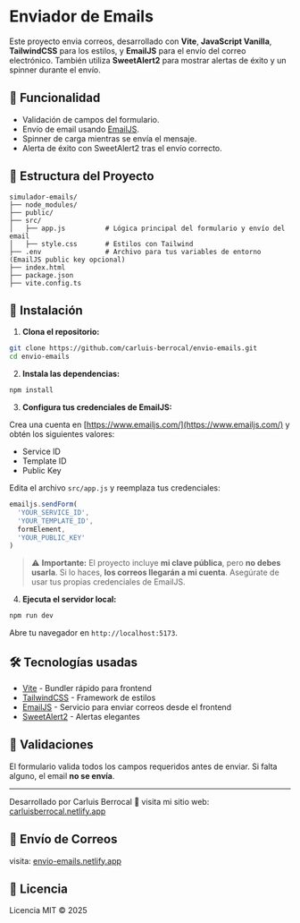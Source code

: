 # Enviador de Emails

Este proyecto envia correos, desarrollado con **Vite**, **JavaScript Vanilla**, **TailwindCSS** para los estilos, y **EmailJS** para el envío del correo electrónico. También utiliza **SweetAlert2** para mostrar alertas de éxito y un spinner durante el envío.

## 🎯 Funcionalidad

- Validación de campos del formulario.
- Envío de email usando [EmailJS](https://www.emailjs.com/).
- Spinner de carga mientras se envía el mensaje.
- Alerta de éxito con SweetAlert2 tras el envío correcto.

## 📂 Estructura del Proyecto

```
simulador-emails/
├── node_modules/
├── public/
├── src/
│   ├── app.js          # Lógica principal del formulario y envío del email
│   ├── style.css       # Estilos con Tailwind
├── .env                # Archivo para tus variables de entorno (EmailJS public key opcional)
├── index.html
├── package.json
├── vite.config.ts
```

## 🚀 Instalación

1. **Clona el repositorio:**

```bash
git clone https://github.com/carluis-berrocal/envio-emails.git
cd envio-emails
```

2. **Instala las dependencias:**

```bash
npm install
```

3. **Configura tus credenciales de EmailJS:**

Crea una cuenta en [https://www.emailjs.com/](https://www.emailjs.com/) y obtén los siguientes valores:

- Service ID
- Template ID
- Public Key

Edita el archivo `src/app.js` y reemplaza tus credenciales:

```js
emailjs.sendForm(
  'YOUR_SERVICE_ID',
  'YOUR_TEMPLATE_ID',
  formElement,
  'YOUR_PUBLIC_KEY'
)
```

> ⚠️ **Importante:** El proyecto incluye **mi clave pública**, pero **no debes usarla**. Si lo haces, **los correos llegarán a mi cuenta**. Asegúrate de usar tus propias credenciales de EmailJS.

4. **Ejecuta el servidor local:**

```bash
npm run dev
```

Abre tu navegador en `http://localhost:5173`.

## 🛠️ Tecnologías usadas

- [Vite](https://vitejs.dev/) - Bundler rápido para frontend
- [TailwindCSS](https://tailwindcss.com/) - Framework de estilos
- [EmailJS](https://www.emailjs.com/) - Servicio para enviar correos desde el frontend
- [SweetAlert2](https://sweetalert2.github.io/) - Alertas elegantes

## 🧪 Validaciones

El formulario valida todos los campos requeridos antes de enviar. Si falta alguno, el email **no se envía**.

---

Desarrollado por Carluis Berrocal 🚀
visita mi sitio web: [carluisberrocal.netlify.app](https://carluisberrocal.netlify.app)
## 📧 Envío de Correos
visita: [envio-emails.netlify.app](https://envio-emails.netlify.app)
## 📄 Licencia
Licencia MIT © 2025